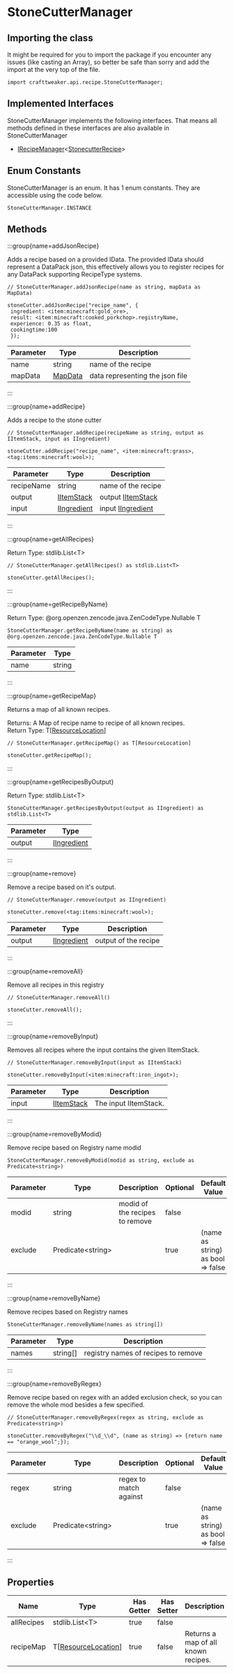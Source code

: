 # StoneCutterManager



## Importing the class

It might be required for you to import the package if you encounter any issues (like casting an Array), so better be safe than sorry and add the import at the very top of the file.
```zenscript
import crafttweaker.api.recipe.StoneCutterManager;
```


## Implemented Interfaces
StoneCutterManager implements the following interfaces. That means all methods defined in these interfaces are also available in StoneCutterManager

- [IRecipeManager](/vanilla/api/recipe/manager/IRecipeManager)&lt;[StonecutterRecipe](/vanilla/api/recipe/type/StonecutterRecipe)&gt;

## Enum Constants

StoneCutterManager is an enum. It has 1 enum constants. They are accessible using the code below.

```zenscript
StoneCutterManager.INSTANCE
```
## Methods

:::group{name=addJsonRecipe}

Adds a recipe based on a provided IData. The provided IData should represent a DataPack json, this effectively allows you to register recipes for any DataPack supporting RecipeType systems.

```zenscript
// StoneCutterManager.addJsonRecipe(name as string, mapData as MapData)

stoneCutter.addJsonRecipe("recipe_name", {
 ingredient: <item:minecraft:gold_ore>,
 result: <item:minecraft:cooked_porkchop>.registryName,
 experience: 0.35 as float,
 cookingtime:100
 });
```

| Parameter |                 Type                 |           Description           |
|-----------|--------------------------------------|---------------------------------|
| name      | string                               | name of the recipe              |
| mapData   | [MapData](/vanilla/api/data/MapData) | data representing the json file |


:::

:::group{name=addRecipe}

Adds a recipe to the stone cutter

```zenscript
// StoneCutterManager.addRecipe(recipeName as string, output as IItemStack, input as IIngredient)

stoneCutter.addRecipe("recipe_name", <item:minecraft:grass>, <tag:items:minecraft:wool>);
```

| Parameter  |                        Type                        |                       Description                        |
|------------|----------------------------------------------------|----------------------------------------------------------|
| recipeName | string                                             | name of the recipe                                       |
| output     | [IItemStack](/vanilla/api/item/IItemStack)         | output [IItemStack](/vanilla/api/item/IItemStack)        |
| input      | [IIngredient](/vanilla/api/ingredient/IIngredient) | input [IIngredient](/vanilla/api/ingredient/IIngredient) |


:::

:::group{name=getAllRecipes}

Return Type: stdlib.List&lt;T&gt;

```zenscript
// StoneCutterManager.getAllRecipes() as stdlib.List<T>

stoneCutter.getAllRecipes();
```

:::

:::group{name=getRecipeByName}

Return Type: @org.openzen.zencode.java.ZenCodeType.Nullable T

```zenscript
StoneCutterManager.getRecipeByName(name as string) as @org.openzen.zencode.java.ZenCodeType.Nullable T
```

| Parameter |  Type  |
|-----------|--------|
| name      | string |


:::

:::group{name=getRecipeMap}

Returns a map of all known recipes.

Returns: A Map of recipe name to recipe of all known recipes.  
Return Type: T[[ResourceLocation](/vanilla/api/resource/ResourceLocation)]

```zenscript
// StoneCutterManager.getRecipeMap() as T[ResourceLocation]

stoneCutter.getRecipeMap();
```

:::

:::group{name=getRecipesByOutput}

Return Type: stdlib.List&lt;T&gt;

```zenscript
StoneCutterManager.getRecipesByOutput(output as IIngredient) as stdlib.List<T>
```

| Parameter |                        Type                        |
|-----------|----------------------------------------------------|
| output    | [IIngredient](/vanilla/api/ingredient/IIngredient) |


:::

:::group{name=remove}

Remove a recipe based on it's output.

```zenscript
// StoneCutterManager.remove(output as IIngredient)

stoneCutter.remove(<tag:items:minecraft:wool>);
```

| Parameter |                        Type                        |     Description      |
|-----------|----------------------------------------------------|----------------------|
| output    | [IIngredient](/vanilla/api/ingredient/IIngredient) | output of the recipe |


:::

:::group{name=removeAll}

Remove all recipes in this registry

```zenscript
// StoneCutterManager.removeAll()

stoneCutter.removeAll();
```

:::

:::group{name=removeByInput}

Removes all recipes where the input contains the given IItemStack.

```zenscript
// StoneCutterManager.removeByInput(input as IItemStack)

stoneCutter.removeByInput(<item:minecraft:iron_ingot>);
```

| Parameter |                    Type                    |      Description      |
|-----------|--------------------------------------------|-----------------------|
| input     | [IItemStack](/vanilla/api/item/IItemStack) | The input IItemStack. |


:::

:::group{name=removeByModid}

Remove recipe based on Registry name modid

```zenscript
StoneCutterManager.removeByModid(modid as string, exclude as Predicate<string>)
```

| Parameter |          Type           |          Description           | Optional |           Default Value           |
|-----------|-------------------------|--------------------------------|----------|-----------------------------------|
| modid     | string                  | modid of the recipes to remove | false    |                                   |
| exclude   | Predicate&lt;string&gt; |                                | true     | (name as string) as bool => false |


:::

:::group{name=removeByName}

Remove recipes based on Registry names

```zenscript
StoneCutterManager.removeByName(names as string[])
```

| Parameter |   Type   |             Description             |
|-----------|----------|-------------------------------------|
| names     | string[] | registry names of recipes to remove |


:::

:::group{name=removeByRegex}

Remove recipe based on regex with an added exclusion check, so you can remove the whole mod besides a few specified.

```zenscript
// StoneCutterManager.removeByRegex(regex as string, exclude as Predicate<string>)

stoneCutter.removeByRegex("\\d_\\d", (name as string) => {return name == "orange_wool";});
```

| Parameter |          Type           |      Description       | Optional |           Default Value           |
|-----------|-------------------------|------------------------|----------|-----------------------------------|
| regex     | string                  | regex to match against | false    |                                   |
| exclude   | Predicate&lt;string&gt; |                        | true     | (name as string) as bool => false |


:::


## Properties

|    Name    |                             Type                              | Has Getter | Has Setter |             Description             |
|------------|---------------------------------------------------------------|------------|------------|-------------------------------------|
| allRecipes | stdlib.List&lt;T&gt;                                          | true       | false      |                                     |
| recipeMap  | T[[ResourceLocation](/vanilla/api/resource/ResourceLocation)] | true       | false      | Returns a map of all known recipes. |

